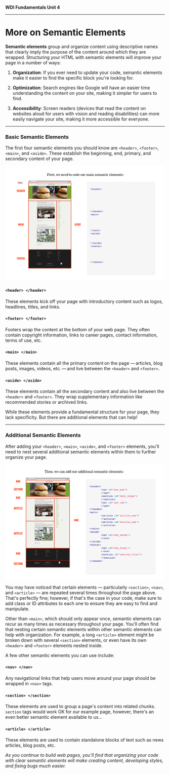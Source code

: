 **WDI Fundamentals Unit 4**

---

# More on Semantic Elements

**Semantic elements** group and organize content using descriptive names that clearly imply the purpose of the content around which they are wrapped. Structuring your HTML with semantic elements will improve your page in a number of ways:

  1) **Organization**: If you ever need to update your code, semantic elements make it easier to find the specific block you're looking for.

  2) **Optimization**: Search engines like Google will have an easier time understanding the content on your site, making it simpler for users to find.

  3) **Accessibility**: Screen readers (devices that read the content on websites aloud for users with vision and reading disabilities) can more easily navigate your site, making it more accessible for everyone.

---
### Basic Semantic Elements

The first four semantic elements you should know are `<header>`, `<footer>`, `<main>`, and `<aside>`. These establish the beginning, end, primary, and secondary content of your page.

![](../assets/elkwebdesign/semantic2.png)

#### `<header> </header>`
These elements kick off your page with introductory content such as logos, headlines, titles, and links.

#### `<footer> </footer>`
Footers wrap the content at the bottom of your web page. They often contain copyright information, links to career pages, contact information, terms of use, etc.

#### `<main> </main>`
These elements contain all the primary content on the page — articles, blog posts, images, videos, etc. — and live between the `<header>` and `<footer>`.

#### `<aside> </aside>`
These elements contain all the secondary content and also live between the `<header>` and `<footer>`. They wrap supplementary information like recommended stories or archived links.

While these elements provide a fundamental structure for your page, they lack specificity. But there are additional elements that can help!

---

### Additional Semantic Elements

After adding your `<header>`, `<main>`, `<aside>`, and `<footer>` elements, you'll need to nest several additional semantic elements within them to further organize your page.

![](../assets/elkwebdesign/semantic.png)

You may have noticed that certain elements — particularly `<section>`, `<nav>`, and `<article>` — are repeated several times throughout the page above. That's perfectly fine; however, if that's the case in your code, make sure to add class or ID attributes to each one to ensure they are easy to find and manipulate.

Other than `<main>`, which should only appear once, semantic elements can recur as many times as necessary throughout your page. You'll often find that nesting certain semantic elements within other semantic elements can help with organization. For example, a long `<article>` element might be broken down with several `<section>` elements, or even have its own `<header>` and `<footer>` elements nested inside.

A few other semantic elements you can use include:

#### `<nav> </nav>`
Any navigational links that help users move around your page should be wrapped in `<nav>` tags.

#### `<section> </section>`
These elements are used to group a page's content into related chunks. `section` tags would work OK for our example page, however, there's an even better semantic element available to us...

#### `<article> </article>`
These elements are used to contain standalone blocks of text such as news articles, blog posts, etc.

*As you continue to build web pages, you’ll find that organizing your code with clear semantic elements will make creating content, developing styles, and fixing bugs much easier.*
